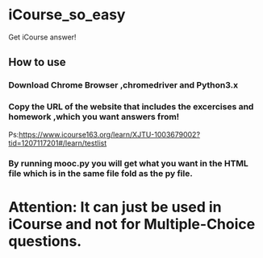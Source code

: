 # iCourse_so_easy
Get iCourse answer!
## How to use<br>
### Download Chrome Browser ,chromedriver and Python3.x<br>
### Copy the URL of the website that includes the excercises and homework ,which you want answers from!     
Ps:https://www.icourse163.org/learn/XJTU-1003679002?tid=1207117201#/learn/testlist<br>
### By running mooc.py you will get what you want in the HTML file which is in the same file fold as the py file.

# Attention: It can just be used in iCourse and not for Multiple-Choice questions.
